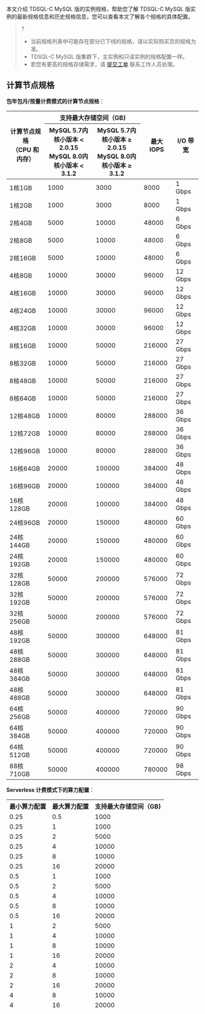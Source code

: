 本文介绍 TDSQL-C MySQL 版的实例规格，帮助您了解 TDSQL-C MySQL 版实例的最新规格信息和历史规格信息，您可以查看本文了解各个规格的具体配置。
>?
>- 当前规格列表中可能存在部分已下线的规格，请以实际购买页的规格为准。
>- TDSQL-C MySQL 版集群下，主实例和只读实例的规格配置一样。
>- 若您有更高的规格存储需求，请 [提交工单](https://console.cloud.tencent.com/workorder/category) 联系工作人员处理。

## 计算节点规格
**包年包月/按量计费模式的计算节点规格**：
<table>
<thead><tr>
<th rowspan=2 >计算节点规格<br>（CPU 和内存）</th>
<th colspan = "2" style="text-align:center" width="50%">支持最大存储空间（GB)</th>
<th rowspan=2 >最大 IOPS</th>
<th rowspan=2 >I/O 带宽</th></tr>
<tr>
<th>MySQL 5.7内核小版本 &lt; 2.0.15<br>MySQL 8.0内核小版本 &lt; 3.1.2</th><th>MySQL 5.7内核小版本 ≥ 2.0.15<br>MySQL 8.0内核小版本 ≥ 3.1.2</th></tr>
</thead><tbody>
<tr>
<td>1核1GB</td>
<td>1000</td><td>3000</td><td>8000</td><td>1 Gbps</td></tr>
<tr>
<td>1核2GB</td>
<td>1000</td><td>3000</td><td>8000</td><td>1 Gbps</td></tr>
<tr>
<td>2核4GB</td>
<td>5000</td><td>10000</td><td>48000</td><td>6 Gbps</td></tr>
<tr>
<td>2核8GB</td>
<td>5000</td><td>10000</td><td>48000</td><td>6 Gbps</td></tr>
<tr>
<td>2核16GB</td>
<td>5000</td><td>10000</td><td>48000</td><td>6 Gbps</td></tr>
<tr>
<td>4核8GB</td>
<td>10000</td><td>30000</td><td>96000</td><td>12 Gbps</td></tr>
<tr>
<td>4核16GB</td>
<td>10000</td><td>30000</td><td>96000</td><td>12 Gbps</td></tr>
<tr>
<td>4核24GB</td>
<td>10000</td><td>30000</td><td>96000</td><td>12 Gbps</td></tr>
<tr>
<td>4核32GB</td>
<td>10000</td><td>30000</td><td>96000</td><td>12 Gbps</td></tr>
<tr>
<td>8核16GB</td>
<td>10000</td><td>50000</td><td>216000</td><td>27 Gbps</td></tr>
<tr>
<td>8核32GB</td>
<td>10000</td><td>50000</td><td>216000</td><td>27 Gbps</td></tr>
<tr>
<td>8核48GB</td>
<td>10000</td><td>50000</td><td>216000</td><td>27 Gbps</td></tr>
<tr>
<td>8核64GB</td>
<td>10000</td><td>50000</td><td>216000</td><td>27 Gbps</td></tr>
<tr>
<td>12核48GB</td>
<td>10000</td><td>80000</td><td>288000</td><td>36 Gbps</td></tr>
<tr>
<td>12核72GB</td>
<td>10000</td><td>80000</td><td>288000</td><td>36 Gbps</td></tr>
<tr>
<td>12核96GB</td>
<td>10000</td><td>80000</td><td>288000</td><td>36 Gbps</td></tr>
<tr>
<td>16核64GB</td>
<td>20000</td><td>100000</td><td>384000</td><td>48 Gbps</td></tr>
<tr>
<td>16核96GB</td>
<td>20000</td><td>100000</td><td>384000</td><td>48 Gbps</td></tr>
<tr>
<td>16核128GB</td>
<td>20000</td><td>100000</td><td>384000</td><td>48 Gbps</td></tr>
<tr>
<td>24核96GB</td>
<td>20000</td><td>150000</td><td>480000</td><td>60 Gbps</td></tr>
<tr>
<td>24核144GB</td>
<td>20000</td><td>150000</td><td>480000</td><td>60 Gbps</td></tr>
<tr>
<td>24核192GB</td>
<td>20000</td><td>150000</td><td>480000</td><td>60 Gbps</td></tr>
<tr>
<td>32核128GB</td>
<td>50000</td><td>200000</td><td>576000</td><td>72 Gbps</td></tr>
<tr>
<td>32核192GB</td>
<td>50000</td><td>200000</td><td>576000</td><td>72 Gbps</td></tr>
<tr>
<td>32核256GB</td>
<td>50000</td><td>200000</td><td>576000</td><td>72 Gbps</td></tr>
<tr>
<td>48核192GB</td>
<td>50000</td><td>300000</td><td>648000</td><td>81 Gbps</td></tr>
<tr>
<td>48核288GB</td>
<td>50000</td><td>300000</td><td>648000</td><td>81 Gbps</td></tr>
<tr>
<td>48核384GB</td>
<td>50000</td><td>300000</td><td>648000</td><td>81 Gbps</td></tr>
<tr>
<td>48核488GB</td>
<td>50000</td><td>300000</td><td>648000</td><td>81 Gbps</td></tr>
<tr>
<td>64核256GB</td>
<td>50000</td><td>400000</td><td>720000</td><td>90 Gbps</td></tr>
<tr>
<td>64核384GB</td>
<td>50000</td><td>400000</td><td>720000</td><td>90 Gbps</td></tr>
<tr>
<td>64核512GB</td>
<td>50000</td><td>400000</td><td>720000</td><td>90 Gbps</td></tr>
<tr>
<td>88核710GB</td>
<td>50000</td><td>400000</td><td>780000</td><td>98 Gbps</td></tr>
</tbody></table>	

**Serverless 计费模式下的算力配置**：
<table>
<thead><tr>
<th>最小算力配置</th><th>最大算力配置</th><th>支持最大存储空间（GB)</th></tr>
<tr>
<td>0.25</td><td>0.5</td><td>1000</td></tr>
<tr>
<td>0.25</td><td>1</td><td>1000</td></tr>
<tr>
<td>0.25</td><td>2</td><td>5000</td></tr>
<tr>
<td>0.25</td><td>4</td><td>10000</td></tr>
<tr>
<td>0.25</td><td>8</td><td>10000</td></tr>
<tr>
<td>0.25</td><td>16</td><td>20000</td></tr>
<tr>
<td>0.5</td><td>1</td><td>1000</td></tr>
<tr>
<td>0.5</td><td>2</td><td>5000</td></tr>
<tr>
<td>0.5</td><td>4</td><td>10000</td></tr>
<tr>
<td>0.5</td><td>8</td><td>10000</td></tr>
<tr>
<td>0.5</td><td>16</td><td>20000</td></tr>
<tr>
<td>1</td><td>2</td><td>5000</td></tr>
<tr>
<td>1</td><td>4</td><td>10000</td></tr>
<tr>
<td>1</td><td>8</td><td>10000</td></tr>
<tr>
<td>1</td><td>16</td><td>20000</td></tr>
<tr>
<td>2</td><td>4</td><td>10000</td></tr>
<tr>
<td>2</td><td>8</td><td>10000</td></tr>
<tr>
<td>2</td><td>16</td><td>20000</td></tr>
<tr>
<td>4</td><td>8</td><td>10000</td></tr>
<tr>
<td>4</td><td>16</td><td>20000</td></tr>
</tbody></table>
